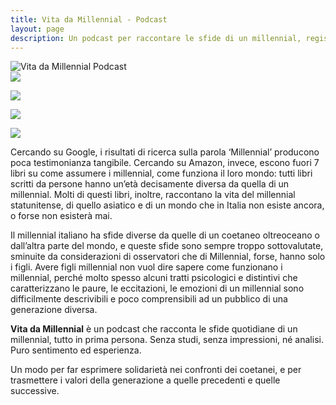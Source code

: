 ```yaml
---
title: Vita da Millennial - Podcast
layout: page
description: Un podcast per raccontare le sfide di un millennial, registrato da Giacomo Barbieri
---
```

<div class="side-by-side">
<div class="toleft">
<img class="image" src="{{base}}/assets/images/podcast/VitaDaMillennial_logo_podcast.png" alt="Vita da Millennial Podcast">
</div>

<div class="toright">
<a href="https://podcasts.apple.com/it/podcast/vita-da-millennial/id1491071753"><img class="image" src="{{base}}/assets/images/podcast/Apple_Podcasts_Listen.png"></a>

<a href="https://open.spotify.com/show/3n2nXoWafjEx87EJyZ14b8"><img class="image" src="{{base}}/assets/images/podcast/Spotify_Podcast_Listen.png"></a>

<a href="https://www.google.com/podcasts?feed=aHR0cHM6Ly9hbmNob3IuZm0vcy8yYWZmZTJjL3BvZGNhc3QvcnNz"><img class="image" src="{{base}}/assets/images/podcast/Google_Podcasts_Listen.png"></a>

<a href="https://radiopublic.com/vita-da-millennial-WP4AOv"><img class="image" src="{{base}}/assets/images/podcast/RadioPublic_Listen.png"></a>
</div>
</div>

Cercando su Google, i risultati di ricerca sulla parola ‘Millennial’ producono poca testimonianza tangibile. Cercando su Amazon, invece, escono fuori 7 libri su come assumere i millennial, come funziona il loro mondo: tutti libri scritti da persone hanno un’età decisamente diversa da quella di un millennial. Molti di questi libri, inoltre, raccontano la vita del millennial statunitense, di quello asiatico e di un mondo che in Italia non esiste ancora, o forse non esisterà mai.

Il millennial italiano ha sfide diverse da quelle di un coetaneo oltreoceano o dall’altra parte del mondo, e queste sfide sono sempre troppo sottovalutate, sminuite da considerazioni di osservatori che di Millennial, forse, hanno solo i figli. Avere figli millennial non vuol dire sapere come funzionano i millennial, perché molto spesso alcuni tratti psicologici e distintivi che caratterizzano le paure, le eccitazioni, le emozioni di un millennial sono difficilmente descrivibili e poco comprensibili ad un pubblico di una generazione diversa.

**Vita da Millennial** è un podcast che racconta le sfide quotidiane di un millennial, tutto in prima persona. Senza studi, senza impressioni, né analisi. Puro sentimento ed esperienza.

Un modo per far esprimere solidarietà nei confronti dei coetanei, e per trasmettere i valori della generazione a quelle precedenti e quelle successive.

<script src="//rss.bloople.net/?url=https%3A%2F%2Fanchor.fm%2Fs%2F2affe2c%2Fpodcast%2Frss&detail=-1&showtitle=false&type=js"></script>

